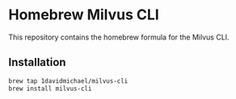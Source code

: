 # Homebrew Milvus CLI

This repository contains the homebrew formula for the Milvus CLI.

## Installation

```bash
brew tap 1davidmichael/milvus-cli
brew install milvus-cli
```